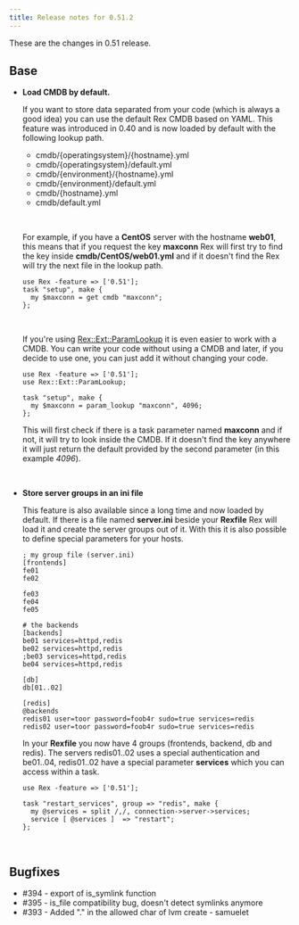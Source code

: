 ```yaml
---
title: Release notes for 0.51.2
---
```


These are the changes in 0.51 release.

## Base

-   **Load CMDB by default.**

    If you want to store data separated from your code (which is always a good idea) you can use the default Rex CMDB based on YAML. This feature was introduced in 0.40 and is now loaded by default with the following lookup path.

    -   cmdb/{operatingsystem}/{hostname}.yml
    -   cmdb/{operatingsystem}/default.yml
    -   cmdb/{environment}/{hostname}.yml
    -   cmdb/{environment}/default.yml
    -   cmdb/{hostname}.yml
    -   cmdb/default.yml

     

    For example, if you have a **CentOS** server with the hostname **web01**, this means that if you request the key **maxconn** Rex will first try to find the key inside **cmdb/CentOS/web01.yml** and if it doesn't find the Rex will try the next file in the lookup path.

        use Rex -feature => ['0.51'];
        task "setup", make {
          my $maxconn = get cmdb "maxconn";
        };

     

    If you're using [Rex::Ext::ParamLookup](http://modules.rexify.org/module/Rex::Ext::ParamLookup) it is even easier to work with a CMDB. You can write your code without using a CMDB and later, if you decide to use one, you can just add it without changing your code.

        use Rex -feature => ['0.51'];
        use Rex::Ext::ParamLookup;

        task "setup", make {
          my $maxconn = param_lookup "maxconn", 4096;
        };

    This will first check if there is a task parameter named **maxconn** and if not, it will try to look inside the CMDB. If it doesn't find the key anywhere it will just return the default provided by the second parameter (in this example *4096*).

     

-   **Store server groups in an ini file**

    This feature is also available since a long time and now loaded by default. If there is a file named **server.ini** beside your **Rexfile** Rex will load it and create the server groups out of it. With this it is also possible to define special parameters for your hosts.

        ; my group file (server.ini)
        [frontends]
        fe01
        fe02

        fe03
        fe04
        fe05

        # the backends
        [backends]
        be01 services=httpd,redis
        be02 services=httpd,redis
        ;be03 services=httpd,redis
        be04 services=httpd,redis

        [db]
        db[01..02]

        [redis]
        @backends
        redis01 user=toor password=foob4r sudo=true services=redis
        redis02 user=toor password=foob4r sudo=true services=redis

    In your **Rexfile** you now have 4 groups (frontends, backend, db and redis). The servers redis01..02 uses a special authentication and be01..04, redis01..02 have a special parameter **services** which you can access within a task.

        use Rex -feature => ['0.51'];

        task "restart_services", group => "redis", make {
          my @services = split /,/, connection->server->services;
          service [ @services ]  => "restart";
        };

     

## Bugfixes

-   \#394 - export of is\_symlink function
-   \#395 - is\_file compatibility bug, doesn't detect symlinks anymore
-   \#393 - Added "." in the allowed char of lvm create - samuelet

